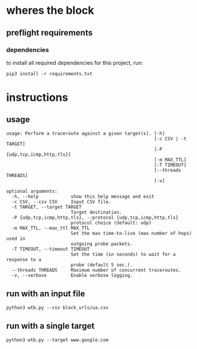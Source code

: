 # wheres the block

## preflight requirements

### dependencies
to install all required dependencies for this project, run:
		

    pip3 install -r requirements.txt

# instructions

## usage

	usage: Perform a traceroute against a given target(s). [-h]
														   [-c CSV | -t TARGET]
														   [-P {udp,tcp,icmp,http,tls}]
														   [-m MAX_TTL]
														   [-T TIMEOUT]
														   [--threads THREADS]
														   [-v]

	optional arguments:
	  -h, --help            show this help message and exit
	  -c CSV, --csv CSV     Input CSV file.
	  -t TARGET, --target TARGET
							Target destination.
	  -P {udp,tcp,icmp,http,tls}, --protocol {udp,tcp,icmp,http,tls}
							protocol choice (default: udp)
	  -m MAX_TTL, --max_ttl MAX_TTL
							Set the max time-to-live (max number of hops) used in
							outgoing probe packets.
	  -T TIMEOUT, --timeout TIMEOUT
							Set the time (in seconds) to wait for a response to a
							probe (default 5 sec.).
	  --threads THREADS     Maximum number of concurrent traceroutes.
	  -v, --verbose         Enable verbose logging.


## run with an input file

    python3 wtb.py --csv block_urls/ua.csv

## run with a single target

 
    python3 wtb.py --target www.google.com



